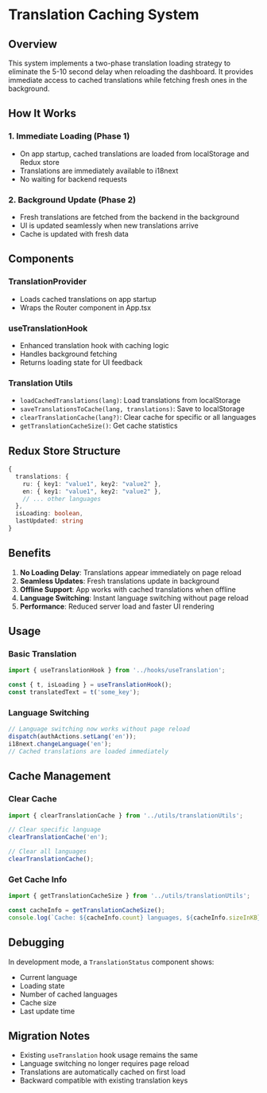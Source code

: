 # Translation Caching System

## Overview

This system implements a two-phase translation loading strategy to eliminate the 5-10 second delay when reloading the dashboard. It provides immediate access to cached translations while fetching fresh ones in the background.

## How It Works

### 1. Immediate Loading (Phase 1)
- On app startup, cached translations are loaded from localStorage and Redux store
- Translations are immediately available to i18next
- No waiting for backend requests

### 2. Background Update (Phase 2)
- Fresh translations are fetched from the backend in the background
- UI is updated seamlessly when new translations arrive
- Cache is updated with fresh data

## Components

### TranslationProvider
- Loads cached translations on app startup
- Wraps the Router component in App.tsx

### useTranslationHook
- Enhanced translation hook with caching logic
- Handles background fetching
- Returns loading state for UI feedback

### Translation Utils
- `loadCachedTranslations(lang)`: Load translations from localStorage
- `saveTranslationsToCache(lang, translations)`: Save to localStorage
- `clearTranslationCache(lang?)`: Clear cache for specific or all languages
- `getTranslationCacheSize()`: Get cache statistics

## Redux Store Structure

```typescript
{
  translations: {
    ru: { key1: "value1", key2: "value2" },
    en: { key1: "value1", key2: "value2" },
    // ... other languages
  },
  isLoading: boolean,
  lastUpdated: string
}
```

## Benefits

1. **No Loading Delay**: Translations appear immediately on page reload
2. **Seamless Updates**: Fresh translations update in background
3. **Offline Support**: App works with cached translations when offline
4. **Language Switching**: Instant language switching without page reload
5. **Performance**: Reduced server load and faster UI rendering

## Usage

### Basic Translation
```typescript
import { useTranslationHook } from '../hooks/useTranslation';

const { t, isLoading } = useTranslationHook();
const translatedText = t('some_key');
```

### Language Switching
```typescript
// Language switching now works without page reload
dispatch(authActions.setLang('en'));
i18next.changeLanguage('en');
// Cached translations are loaded immediately
```

## Cache Management

### Clear Cache
```typescript
import { clearTranslationCache } from '../utils/translationUtils';

// Clear specific language
clearTranslationCache('en');

// Clear all languages
clearTranslationCache();
```

### Get Cache Info
```typescript
import { getTranslationCacheSize } from '../utils/translationUtils';

const cacheInfo = getTranslationCacheSize();
console.log(`Cache: ${cacheInfo.count} languages, ${cacheInfo.sizeInKB}KB`);
```

## Debugging

In development mode, a `TranslationStatus` component shows:
- Current language
- Loading state
- Number of cached languages
- Cache size
- Last update time

## Migration Notes

- Existing `useTranslation` hook usage remains the same
- Language switching no longer requires page reload
- Translations are automatically cached on first load
- Backward compatible with existing translation keys 